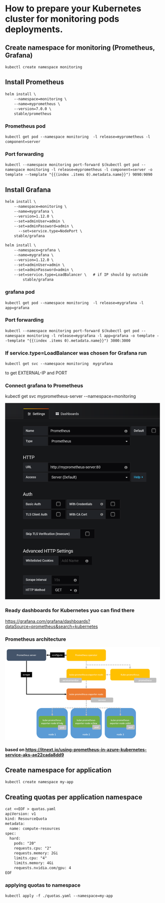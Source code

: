 
# How to prepare your Kubernetes cluster for monitoring pods deployments.



## Create namespace for monitoring (Prometheus, Grafana)

```console
kubectl create namespace monitoring
```

## Install Prometheus

```console
helm install \
    --namespace=monitoring \
    --name=myprometheus \
    --version=7.0.0 \
    stable/prometheus
```

### Prometheus pod 	

```console
kubectl get pod --namespace monitoring  -l release=myprometheus -l component=server
```

### Port forwarding 

```console
kubectl --namespace monitoring port-forward $(kubectl get pod --namespace monitoring -l release=myprometheus -l component=server -o template --template "{{(index .items 0).metadata.name}}") 9090:9090
```

## Install Grafana

```console
helm install \
    --namespace=monitoring \
    --name=mygrafana \
    --version=1.12.0 \
    --set=adminUser=admin \
    --set=adminPassword=admin \
	  --set=service.type=NodePort \
    stable/grafana 
```

```console
helm install \
    --namespace=grafana \
    --name=mygrafana \
    --version=1.12.0 \
    --set=adminUser=admin \
    --set=adminPassword=admin \
    --set=service.type=LoadBalancer \   # if IP should by outside 
	    stable/grafana 
```

### grafana pod	
```console
kubectl get pod --namespace monitoring  -l release=mygrafana -l app=grafana
```


### Port forwarding 

```console
kubectl --namespace monitoring port-forward $(kubectl get pod --namespace monitoring -l release=mygrafana -l app=grafana -o template --template "{{(index .items 0).metadata.name}}") 3000:3000
```

### If service.type=LoadBalancer was chosen for Grafana run 

```console
kubectl get svc --namespace monitoring  mygrafana
```
to get EXTERNAL-IP and PORT





### Connect grafana to Prometheus

kubectl get svc myprometheus-server --namespace=monitoring


![Connect Grafana to Prometheus](grafana-connect.png)


### Ready dashboards for Kubernetes yuo can find there

https://grafana.com/grafana/dashboards?dataSource=prometheus&search=kubernetes


### Prometheus architecture

![kubernetes monitoring deployment](monitoring.png)


#### based on https://itnext.io/using-prometheus-in-azure-kubernetes-service-aks-ae22cada8dd9


## Create namespace for application

```console
kubectl create namespace my-app
```

## Creating quotas per application namespace

```console
cat <<EOF > quotas.yaml
apiVersion: v1
kind: ResourceQuota
metadata:
  name: compute-resources
spec:
  hard:
    pods: "20"
    requests.cpu: "2"
    requests.memory: 2Gi
    limits.cpu: "4"
    limits.memory: 4Gi
    requests.nvidia.com/gpu: 4
EOF
```

### applying quotas to namespace

```console
kubectl apply -f ./quotas.yaml --namespace=my-app

```







